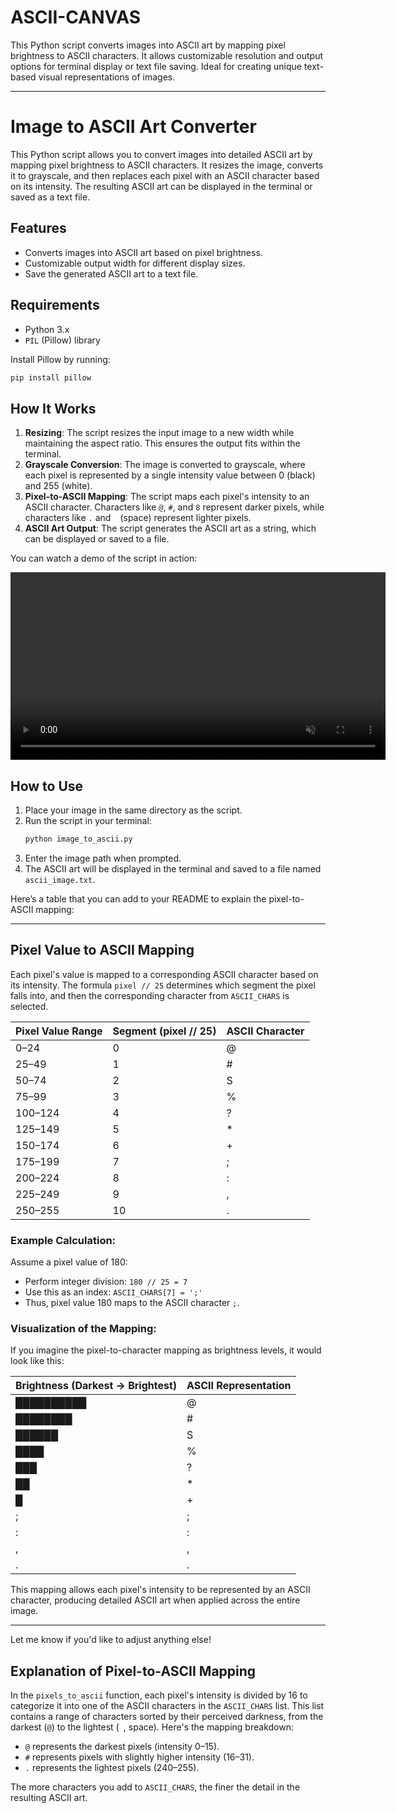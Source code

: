 # ASCII-CANVAS
This Python script converts images into ASCII art by mapping pixel brightness to ASCII characters. It allows customizable resolution and output options for terminal display or text file saving. Ideal for creating unique text-based visual representations of images.

---
# Image to ASCII Art Converter

This Python script allows you to convert images into detailed ASCII art by mapping pixel brightness to ASCII characters. It resizes the image, converts it to grayscale, and then replaces each pixel with an ASCII character based on its intensity. The resulting ASCII art can be displayed in the terminal or saved as a text file.

## Features
- Converts images into ASCII art based on pixel brightness.
- Customizable output width for different display sizes.
- Save the generated ASCII art to a text file.

## Requirements
- Python 3.x
- `PIL` (Pillow) library

Install Pillow by running:
```bash
pip install pillow
```

## How It Works
1. **Resizing**: The script resizes the input image to a new width while maintaining the aspect ratio. This ensures the output fits within the terminal.
2. **Grayscale Conversion**: The image is converted to grayscale, where each pixel is represented by a single intensity value between 0 (black) and 255 (white).
3. **Pixel-to-ASCII Mapping**: The script maps each pixel's intensity to an ASCII character. Characters like `@`, `#`, and `8` represent darker pixels, while characters like `.` and ` ` (space) represent lighter pixels.
4. **ASCII Art Output**: The script generates the ASCII art as a string, which can be displayed or saved to a file.


You can watch a demo of the script in action:

<video width="600" height="auto" autoplay loop muted>
  <source src="new/work.mp4" type="video/mp4">
  Your browser does not support the video tag.
</video>


## How to Use
1. Place your image in the same directory as the script.
2. Run the script in your terminal:
   ```bash
   python image_to_ascii.py
   ```
3. Enter the image path when prompted.
4. The ASCII art will be displayed in the terminal and saved to a file named `ascii_image.txt`.

Here’s a table that you can add to your README to explain the pixel-to-ASCII mapping:

---

## Pixel Value to ASCII Mapping

Each pixel's value is mapped to a corresponding ASCII character based on its intensity. The formula `pixel // 25` determines which segment the pixel falls into, and then the corresponding character from `ASCII_CHARS` is selected.

| **Pixel Value Range** | **Segment (pixel // 25)** | **ASCII Character** |
|-----------------------|---------------------------|---------------------|
| 0–24                  | 0                         | @                   |
| 25–49                 | 1                         | #                   |
| 50–74                 | 2                         | S                   |
| 75–99                 | 3                         | %                   |
| 100–124               | 4                         | ?                   |
| 125–149               | 5                         | *                   |
| 150–174               | 6                         | +                   |
| 175–199               | 7                         | ;                   |
| 200–224               | 8                         | :                   |
| 225–249               | 9                         | ,                   |
| 250–255               | 10                        | .                   |

### Example Calculation:
Assume a pixel value of 180:
- Perform integer division: `180 // 25 = 7`
- Use this as an index: `ASCII_CHARS[7] = ';'`
- Thus, pixel value 180 maps to the ASCII character `;`.

### Visualization of the Mapping:
If you imagine the pixel-to-character mapping as brightness levels, it would look like this:

| **Brightness (Darkest → Brightest)** | **ASCII Representation** |
|--------------------------------------|---------------------------|
| ██████████                          | @                         |
| ████████                           | #                         |
| ██████                              | S                         |
| ████                                | %                         |
| ███                                 | ?                         |
| ██                                  | *                         |
| █                                   | +                         |
| ;                                   | ;                         |
| :                                   | :                         |
| ,                                   | ,                         |
| .                                   | .                         |

This mapping allows each pixel's intensity to be represented by an ASCII character, producing detailed ASCII art when applied across the entire image.

---

Let me know if you'd like to adjust anything else!
## Explanation of Pixel-to-ASCII Mapping

In the `pixels_to_ascii` function, each pixel's intensity is divided by 16 to categorize it into one of the ASCII characters in the `ASCII_CHARS` list. This list contains a range of characters sorted by their perceived darkness, from the darkest (`@`) to the lightest (` `, space). Here's the mapping breakdown:

- `@` represents the darkest pixels (intensity 0–15).
- `#` represents pixels with slightly higher intensity (16–31).
- `.` represents the lightest pixels (240–255).

The more characters you add to `ASCII_CHARS`, the finer the detail in the resulting ASCII art.



